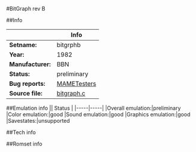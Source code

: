 #BitGraph rev B

##Info

||Info|
|-----|-----|
|**Setname:**|bitgrphb
|**Year:**|1982
|**Manufacturer:**|BBN
|**Status:**|preliminary
|**Bug reports:**|[MAMETesters](http://mametesters.org/view_all_set.php?type=1&temporary=y&search=bitgraph.c)
|**Source file:**|[bitgraph.c](https://github.com/mamedev/mame/blob/master/src/mess/drivers/bitgraph.c)

##Emulation info
|| Status |
|-----|-----|
|Overall emulation:|preliminary
|Color emulation:|good
|Sound emulation:|good
|Graphics emulation:|good
|Savestates:|unsupported

##Tech info

##Romset info

<!--- START OF EDITED COMMENT DO NOT TOUCH TEXT ABOVE-->
